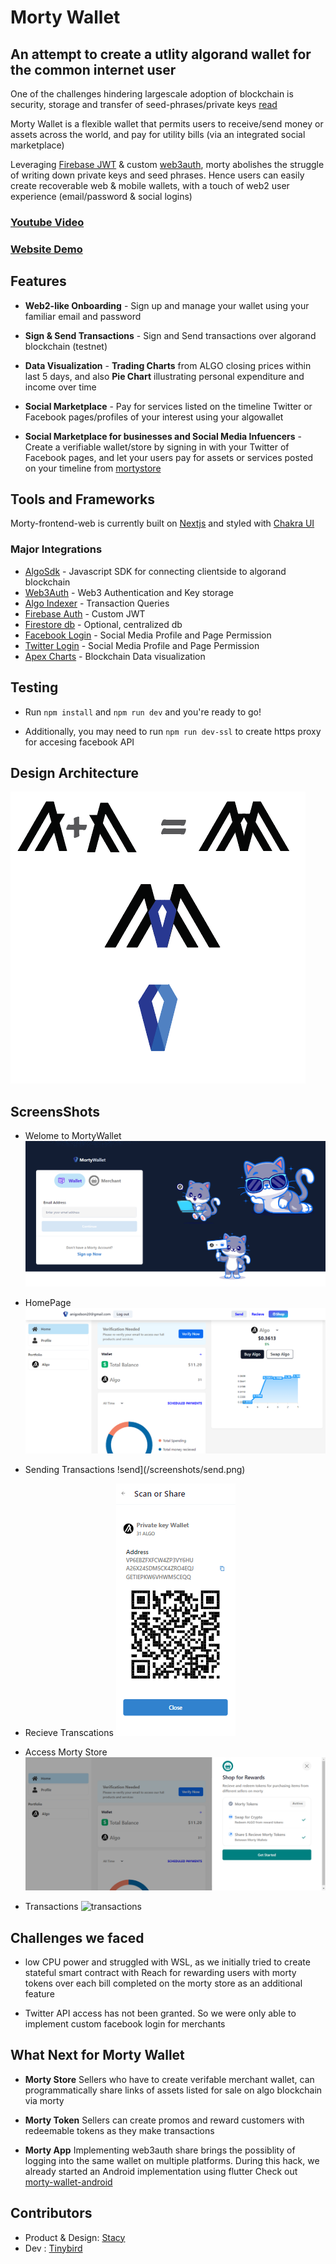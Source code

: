 # Morty Wallet

## An attempt to create a utlity algorand wallet for the common internet user

One of the challenges hindering largescale adoption of blockchain is security, storage and transfer of seed-phrases/private keys [read]()

Morty Wallet is a flexible wallet that permits users to receive/send money or assets across the world, and pay for utility bills (via an integrated social marketplace)

Leveraging [Firebase JWT]() & custom [web3auth](), morty abolishes the struggle of writing down private keys and seed phrases. Hence users can easily create recoverable web & mobile wallets, with a touch of web2 user experience (email/password & social logins)

### [Youtube Video](https://youtu.be/rZywcRB9Q6k)

### [Website Demo](https://mortywallet.vercel.app)

## Features

- **Web2-like Onboarding** - Sign up and manage your wallet using your familiar email and password

- **Sign & Send Transactions** - Sign and Send transactions over algorand blockchain (testnet)

- **Data Visualization** - **Trading Charts** from ALGO closing prices within last 5 days, and also **Pie Chart** illustrating personal expenditure and income over time

- **Social Marketplace** - Pay for services listed on the timeline Twitter or Facebook pages/profiles of your interest using your algowallet

- **Social Marketplace for businesses and Social Media Infuencers** - Create a verifiable wallet/store by signing in with your Twitter of Facebook pages, and let your users pay for assets or services posted on your timeline from [mortystore]()

## Tools and Frameworks

Morty-frontend-web is currently built on [Nextjs]() and styled with [Chakra UI]()

### Major Integrations

- [AlgoSdk]() - Javascript SDK for connecting clientside to algorand blockchain
- [Web3Auth]() - Web3 Authentication and Key storage
- [Algo Indexer]() - Transaction Queries
- [Firebase Auth]() - Custom JWT
- [Firestore db]() - Optional, centralized db
- [Facebook Login]() - Social Media Profile and Page Permission
- [Twitter Login]() - Social Media Profile and Page Permission
- [Apex Charts]() - Blockchain Data visualization

## Testing

- Run `npm install` and `npm run dev` and you're ready to go!

- Additionally, you may need to run `npm run dev-ssl` to create https proxy for accesing facebook API

## Design Architecture

![Logo](/screenshots/logo_inspiration.PNG)

## ScreensShots

- Welome to MortyWallet
  ![Morty Wallet](/screenshots/welcome.png)

- HomePage
  ![home](/screenshots/home.png)

- Sending Transactions
  !send](/screenshots/send.png)

- Recieve Transcations
  ![recieve](/screenshots/receive.png)

- Access Morty Store
  ![marketplace](/screenshots/shop.png)

- Transactions
  ![transactions](/screenshots/)

## Challenges we faced

- low CPU power and struggled with WSL, as we initially tried to create stateful smart contract with Reach for rewarding users with morty tokens over each bill completed on the morty store as an additional feature

- Twitter API access has not been granted. So we were only able to implement custom facebook login for merchants

## What Next for Morty Wallet

- **Morty Store**
  Sellers who have to create verifable merchant wallet, can programmatically share links of assets listed for sale on algo blockchain via morty

- **Morty Token**
  Sellers can create promos and reward customers with redeemable tokens as they make transactions

- **Morty App**
  Implementing web3auth share brings the possiblity of logging into the same wallet on multiple platforms. During this hack, we already started an Android implementation using flutter Check out [morty-wallet-android]()

## Contributors

- Product & Design: [Stacy]()
- Dev : [Tinybird](https://github.com/acgodson)
